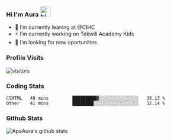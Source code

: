 ### Hi I'm Aura <img src="https://user-images.githubusercontent.com/1303154/88677602-1635ba80-d120-11ea-84d8-d263ba5fc3c0.gif" width="28px" alt="hi">

- 🔭 I’m currently leaning at @CIHC
- ⚡ I’m currently working on Tekwill Academy Kids
- 🤔 I’m looking for new oportunities


### Profile Visits 

![visitors](https://visitor-badge.glitch.me/badge?page_id=ApaAura.ApaAura)


### Coding Stats

<!--START_SECTION:waka-->

```text
CSHTML   49 mins         █████████▓░░░░░░░░░░░░░░░   38.13 %
Other    41 mins         ████████░░░░░░░░░░░░░░░░░   32.14 %
```

<!--END_SECTION:waka-->

### Github Stats

![ApaAura's github stats](https://github-readme-stats.vercel.app/api?username=ApaAura&count_private=true&theme=tokyonight&hide=contribs,prs)
